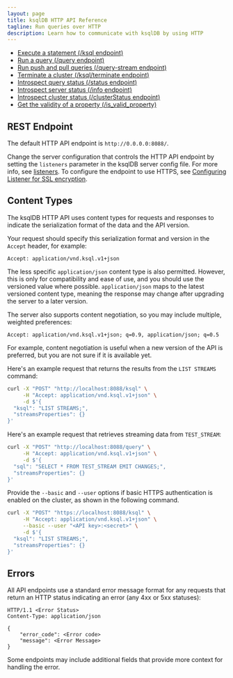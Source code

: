 ```yaml
---
layout: page
title: ksqlDB HTTP API Reference
tagline: Run queries over HTTP
description: Learn how to communicate with ksqlDB by using HTTP
---
```


- [Execute a statement (/ksql endpoint)](ksqldb-rest-api/ksql-endpoint.md)
- [Run a query (/query endpoint)](ksqldb-rest-api/query-endpoint.md)
- [Run push and pull queries (/query-stream endpoint)](ksqldb-rest-api/streaming-endpoint.md)
- [Terminate a cluster (/ksql/terminate endpoint)](ksqldb-rest-api/terminate-endpoint.md)
- [Introspect query status (/status endpoint)](ksqldb-rest-api/status-endpoint.md)
- [Introspect server status (/info endpoint)](ksqldb-rest-api/info-endpoint.md)
- [Introspect cluster status (/clusterStatus endpoint)](ksqldb-rest-api/cluster-status-endpoint.md)
- [ Get the validity of a property (/is_valid_property)](ksqldb-rest-api/is_valid_property-endpoint.md)

REST Endpoint
-------------

The default HTTP API endpoint is `http://0.0.0.0:8088/`.

Change the server configuration that controls the HTTP API endpoint by
setting the `listeners` parameter in the ksqlDB server config file. For
more info, see [listeners](../reference/server-configuration.md#listeners).
To configure the endpoint to use HTTPS, see
[Configuring Listener for SSL encryption](../operate-and-deploy/installation/server-config/security.md#configuring-listener-for-ssl-encryption).

Content Types
-------------

The ksqlDB HTTP API uses content types for requests and responses to
indicate the serialization format of the data and the API version.

Your request should specify this serialization
format and version in the `Accept` header, for example:

```
Accept: application/vnd.ksql.v1+json
```

The less specific `application/json` content type is also permitted.
However, this is only for compatibility and ease of use, and you should
use the versioned value where possible. `application/json` maps to the latest
versioned content type, meaning the response may change after upgrading the server to 
a later version.

The server also supports content negotiation, so you may include
multiple, weighted preferences:

```
Accept: application/vnd.ksql.v1+json; q=0.9, application/json; q=0.5
```

For example, content negotiation is useful when a new version of the API
is preferred, but you are not sure if it is available yet.

Here's an example request that returns the results from the
`LIST STREAMS` command:

```bash
curl -X "POST" "http://localhost:8088/ksql" \
     -H "Accept: application/vnd.ksql.v1+json" \
     -d $'{
  "ksql": "LIST STREAMS;",
  "streamsProperties": {}
}'
```

Here's an example request that retrieves streaming data from
`TEST_STREAM`:

```bash
curl -X "POST" "http://localhost:8088/query" \
     -H "Accept: application/vnd.ksql.v1+json" \
     -d $'{
  "sql": "SELECT * FROM TEST_STREAM EMIT CHANGES;",
  "streamsProperties": {}
}'
```

Provide the `--basic` and `--user` options if basic HTTPS authentication is
enabled on the cluster, as shown in the following command.

```bash hl_lines="3"
curl -X "POST" "https://localhost:8088/ksql" \
     -H "Accept: application/vnd.ksql.v1+json" \
     --basic --user "<API key>:<secret>" \
     -d $'{
  "ksql": "LIST STREAMS;",
  "streamsProperties": {}
}'
```

Errors
------

All API endpoints use a standard error message format for any requests
that return an HTTP status indicating an error (any 4xx or 5xx
statuses):

```http
HTTP/1.1 <Error Status>
Content-Type: application/json

{
    "error_code": <Error code>
    "message": <Error Message>
}
```

Some endpoints may include additional fields that provide more context
for handling the error.
